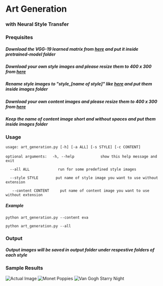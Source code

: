 # Art Generation
### with Neural Style Transfer

### Prequisites
##### Download the VGG-19 learned matrix from [here](http://www.vlfeat.org/matconvnet/models/imagenet-vgg-verydeep-19.mat) and put it inside pretrained-model folder
##### Download your own style images and please resize them to 400 x 300 from [here](https://www.reduceimages.com/)
##### Rename style images to "style_[name of style]" like [here]() and put them inside images folder
##### Download your own content images and please resize them to 400 x 300 from [here](https://www.reduceimages.com/)
##### Keep the name of content image short and without spaces and put them inside images folder

### Usage
`usage: art_generation.py [-h] [-a ALL] [-s STYLE] [-c CONTENT]`

`optional arguments:`
`  -h, --help            show this help message and exit`

`  --all ALL             run for some predefined style images`

`  --style STYLE        put name of style image you want to use without extension`

`   --content CONTENT     put name of content image you want to use without extension`
##### Example
`python art_generation.py --content eva`

`python art_generation.py --all`

### Output
##### Output images will be saved in output folder under respestive folders of each style

### Sample Results
![Actual Image](images/louvre)
![Monet Poppies](output/monet/generated_image_monet)
![Van Gogh Starry Night](output/monet/generated_image_van_gogh)
